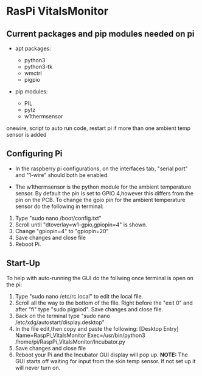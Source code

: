 # RasPi VitalsMonitor

## Current packages and pip modules needed on pi
* apt packages:
  * python3
  * python3-tk
  * wmctrl
  * pigpio

* pip modules:
  * PIL
  * pytz
  * w1thermsensor


onewire, script to auto run code, restart pi if more than one ambient temp sensor is added 
## Configuring Pi
- In the raspberry pi configurations, 
on the interfaces tab, "serial port" and "1-wire" should both be enabled. 

- The w1thermsensor is the python module for the ambient temperature sensor.
By default the pin is set to GPIO 4,however this differs from the pin on the PCB.
To change the gpio pin for the ambient temperature sensor do the following in terminal:
1. Type "sudo nano /boot/config.txt"
2. Scroll until "dtoverlay=w1-gpio,gpiopin=4" is shown.
3. Change "gpiopin=4" to "gpiopin=20"
4. Save changes and close file 
5. Reboot Pi.
## Start-Up
To help with auto-running the GUI do the follwing once terminal is open on the pi:
1. Type "sudo nano /etc/rc.local" to edit the local file.
2. Scroll all the way to the bottom of the file. Right before the "exit 0" and after "fi" type "sudo pigpiod". Save changes and close file.
3. Back on the terminal type "sudo nano /etc/xdg/autostart/display.desktop"
4. In the file edit,then copy and paste the following:
[Desktop Entry]
Name=RaspPi_VitalsMonitor
Exec=/usr/bin/python3 /home/pi/RaspPi_VitalsMonitor/Incubator.py 
5. Save changes and close file
6. Reboot your Pi and the Incubator GUI display will pop up.
**NOTE:** The GUI starts off waiting for input from the skin temp sensor. If not set up it will never turn on.